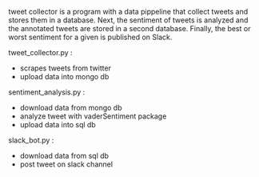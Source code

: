 tweet collector is a program with a data pippeline that collect tweets and stores them in a database. Next, the sentiment of tweets is analyzed and the annotated tweets are stored in a second database. Finally, the best or worst sentiment for a given is published on Slack.

tweet_collector.py :
 - scrapes tweets from twitter 
 - upload data into mongo db
 
 sentiment_analysis.py :
 - download data from mongo db
 - analyze tweet with vaderSentiment package
 - upload data into sql db
 
 slack_bot.py :
 - download data from sql db
 - post tweet on slack channel
 